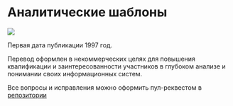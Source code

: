 # Анaлитические шаблоны

![](0.CoverPage.jpg)

Первая дата публикации 1997 год.

Перевод оформлен в некоммерческих целях для повышения квалификации и заинтересованности участников в глубоком анализе и понимании своих информационных систем. 

Все вопросы и исправления можно оформить пул-реквестом в [репозитории](https://github.com/VioletTape/ap_book) 